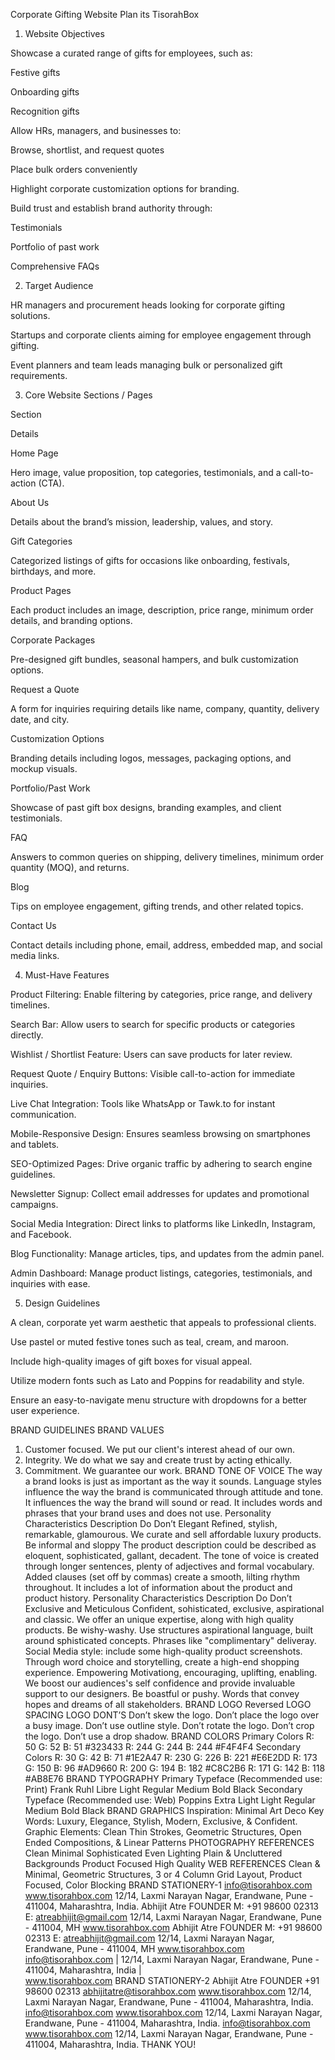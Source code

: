 Corporate Gifting Website Plan
its TisorahBox
1. Website Objectives

Showcase a curated range of gifts for employees, such as:

Festive gifts

Onboarding gifts

Recognition gifts

Allow HRs, managers, and businesses to:

Browse, shortlist, and request quotes

Place bulk orders conveniently

Highlight corporate customization options for branding.

Build trust and establish brand authority through:

Testimonials

Portfolio of past work

Comprehensive FAQs

2. Target Audience

HR managers and procurement heads looking for corporate gifting solutions.

Startups and corporate clients aiming for employee engagement through gifting.

Event planners and team leads managing bulk or personalized gift requirements.

3. Core Website Sections / Pages

Section

Details

Home Page

Hero image, value proposition, top categories, testimonials, and a call-to-action (CTA).

About Us

Details about the brand’s mission, leadership, values, and story.

Gift Categories

Categorized listings of gifts for occasions like onboarding, festivals, birthdays, and more.

Product Pages

Each product includes an image, description, price range, minimum order details, and branding options.

Corporate Packages

Pre-designed gift bundles, seasonal hampers, and bulk customization options.

Request a Quote

A form for inquiries requiring details like name, company, quantity, delivery date, and city.

Customization Options

Branding details including logos, messages, packaging options, and mockup visuals.

Portfolio/Past Work

Showcase of past gift box designs, branding examples, and client testimonials.

FAQ

Answers to common queries on shipping, delivery timelines, minimum order quantity (MOQ), and returns.

Blog

Tips on employee engagement, gifting trends, and other related topics.

Contact Us

Contact details including phone, email, address, embedded map, and social media links.

4. Must-Have Features

Product Filtering: Enable filtering by categories, price range, and delivery timelines.

Search Bar: Allow users to search for specific products or categories directly.

Wishlist / Shortlist Feature: Users can save products for later review.

Request Quote / Enquiry Buttons: Visible call-to-action for immediate inquiries.

Live Chat Integration: Tools like WhatsApp or Tawk.to for instant communication.

Mobile-Responsive Design: Ensures seamless browsing on smartphones and tablets.

SEO-Optimized Pages: Drive organic traffic by adhering to search engine guidelines.

Newsletter Signup: Collect email addresses for updates and promotional campaigns.

Social Media Integration: Direct links to platforms like LinkedIn, Instagram, and Facebook.

Blog Functionality: Manage articles, tips, and updates from the admin panel.

Admin Dashboard: Manage product listings, categories, testimonials, and inquiries with ease.

5. Design Guidelines

A clean, corporate yet warm aesthetic that appeals to professional clients.

Use pastel or muted festive tones such as teal, cream, and maroon.

Include high-quality images of gift boxes for visual appeal.

Utilize modern fonts such as Lato and Poppins for readability and style.

Ensure an easy-to-navigate menu structure with dropdowns for a better user experience.




BRAND
 GUIDELINES
BRAND VALUES
 1. Customer focused.
 We put our client's interest ahead of our own.
 2. Integrity.
 We do what we say and create trust by acting ethically.
 3. Commitment.
 We guarantee our work.
BRAND TONE OF VOICE
 The way a brand looks is just as important as the way it sounds.
 Language styles influence the way the brand is communicated through attitude
 and tone. It influences the way the brand will sound or read. It includes words and
 phrases that your brand uses and does not use.
 Personality Characteristics Description Do Don’t
 Elegant Refined, stylish,
 remarkable, glamourous.
 We curate and sell
 affordable luxury
 products.
 Be informal
 and sloppy
 The product description could 
be described as eloquent, 
sophisticated, gallant, 
decadent. The tone of voice is 
created through longer 
sentences, plenty of adjectives 
and formal vocabulary. Added 
clauses (set off by commas) 
create a smooth, lilting 
rhythm throughout. It 
includes a lot of information 
about the product and 
product history.
Personality Characteristics Description Do Don’t
 Exclusive and
 Meticulous
 Confident, sohisticated,
 exclusive, aspirational
 and classic.
 We offer an unique
 expertise, along with
 high quality products.
 Be wishy-washy. Use structures aspirational 
language, built around 
sphisticated concepts. 
Phrases like "complimentary" 
deliveray. Social Media style: 
include some high-quality 
product screenshots. Through 
word choice and storytelling, 
create a high-end shopping 
experience.
 Empowering Motivationg,
 encouraging, uplifting,
 enabling.
 We boost our
 audiences's self
 confidence and provide
 invaluable support to
 our designers.
 Be boastful
 or pushy.
 Words that convey hopes and 
dreams of all stakeholders.
BRAND LOGO
 Reversed
LOGO SPACING
LOGO DONT’S
 Don’t skew the logo.
 Don’t place the logo over a busy image.
 Don’t use outline style.
 Don’t rotate the logo.
 Don’t crop the logo.
 Don’t use a drop shadow.
BRAND COLORS
 Primary Colors
 R: 50
 G: 52
 B: 51
 #323433
 R: 244
 G: 244
 B: 244
 #F4F4F4
 Secondary Colors
 R: 30
 G: 42
 B: 71
 #1E2A47
 R: 230
 G: 226
 B: 221
 #E6E2DD
 R: 173
 G: 150
 B: 96
 #AD9660
 R: 200
 G: 194
 B: 182
 #C8C2B6
 R: 171
 G: 142
 B: 118
 #AB8E76
BRAND TYPOGRAPHY
 Primary Typeface
 (Recommended use: Print)
 Frank Ruhl Libre
 Light
 Regular
 Medium
 Bold
 Black
 Secondary Typeface
 (Recommended use: Web)
 Poppins
 Extra Light
 Light
 Regular
 Medium
 Bold
 Black
BRAND GRAPHICS
 Inspiration: Minimal Art Deco
 Key Words:
 Luxury, Elegance, Stylish,
 Modern, Exclusive, & Confident.
 Graphic Elements:
 Clean Thin Strokes, Geometric Structures,
 Open Ended Compositions, & Linear Patterns
PHOTOGRAPHY REFERENCES
 Clean
 Minimal
 Sophisticated
 Even Lighting
 Plain & Uncluttered
 Backgrounds
 Product Focused
 High Quality
WEB REFERENCES
 Clean & Minimal, Geometric Structures, 3 or 4 Column Grid Layout, Product Focused, Color Blocking
BRAND STATIONERY-1
 info@tisorahbox.com
 www.tisorahbox.com
 12/14, Laxmi Narayan Nagar, Erandwane,
 Pune - 411004, Maharashtra, India.
 Abhijit Atre
 FOUNDER
 M: +91 98600 02313
 E: atreabhijit@gmail.com
 12/14, Laxmi Narayan Nagar,
 Erandwane, Pune - 411004, MH
 www.tisorahbox.com
 Abhijit Atre
 FOUNDER
 M: +91 98600 02313
 E: atreabhijit@gmail.com
 12/14, Laxmi Narayan Nagar,
 Erandwane, Pune - 411004, MH
 www.tisorahbox.com
 info@tisorahbox.com        |        12/14, Laxmi Narayan Nagar, Erandwane, Pune - 411004, Maharashtra, India        |        
www.tisorahbox.com
BRAND STATIONERY-2
 Abhijit Atre
 FOUNDER
 +91 98600 02313
 abhijitatre@tisorahbox.com
 www.tisorahbox.com
 12/14, Laxmi Narayan Nagar, Erandwane,
 Pune - 411004, Maharashtra, India.
 info@tisorahbox.com
 www.tisorahbox.com
 12/14, Laxmi Narayan Nagar, Erandwane,
 Pune - 411004, Maharashtra, India.
 info@tisorahbox.com
 www.tisorahbox.com
 12/14, Laxmi Narayan Nagar, Erandwane,
 Pune - 411004, Maharashtra, India.
THANK YOU!